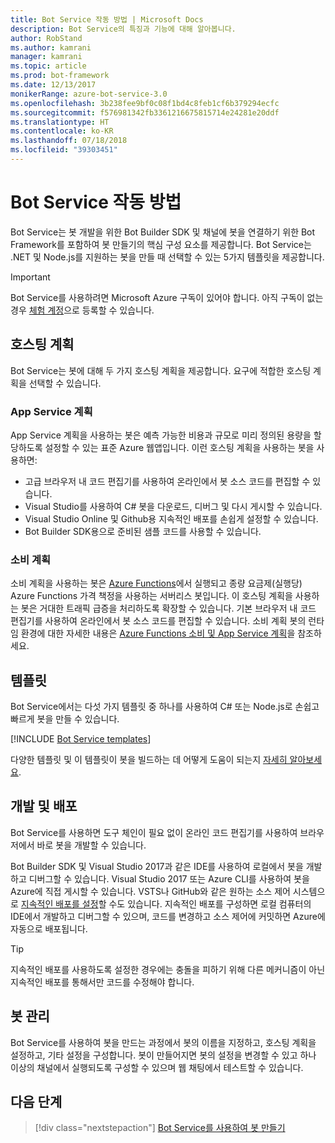 ```yaml
---
title: Bot Service 작동 방법 | Microsoft Docs
description: Bot Service의 특징과 기능에 대해 알아봅니다.
author: RobStand
ms.author: kamrani
manager: kamrani
ms.topic: article
ms.prod: bot-framework
ms.date: 12/13/2017
monikerRange: azure-bot-service-3.0
ms.openlocfilehash: 3b238fee9bf0c08f1bd4c8feb1cf6b379294ecfc
ms.sourcegitcommit: f576981342fb3361216675815714e24281e20ddf
ms.translationtype: HT
ms.contentlocale: ko-KR
ms.lasthandoff: 07/18/2018
ms.locfileid: "39303451"
---
```

# <a name="how-bot-service-works"></a>Bot Service 작동 방법

Bot Service는 봇 개발을 위한 Bot Builder SDK 및 채널에 봇을 연결하기 위한 Bot Framework를 포함하여 봇 만들기의 핵심 구성 요소를 제공합니다. Bot Service는 .NET 및 Node.js를 지원하는 봇을 만들 때 선택할 수 있는 5가지 템플릿을 제공합니다.

> [!IMPORTANT]
> Bot Service를 사용하려면 Microsoft Azure 구독이 있어야 합니다. 아직 구독이 없는 경우 <a href="https://azure.microsoft.com/en-us/free/" target="_blank">체험 계정</a>으로 등록할 수 있습니다.

## <a name="hosting-plans"></a>호스팅 계획
Bot Service는 봇에 대해 두 가지 호스팅 계획을 제공합니다. 요구에 적합한 호스팅 계획을 선택할 수 있습니다.

### <a name="app-service-plan"></a>App Service 계획

App Service 계획을 사용하는 봇은 예측 가능한 비용과 규모로 미리 정의된 용량을 할당하도록 설정할 수 있는 표준 Azure 웹앱입니다. 이런 호스팅 계획을 사용하는 봇을 사용하면:

* 고급 브라우저 내 코드 편집기를 사용하여 온라인에서 봇 소스 코드를 편집할 수 있습니다.
* Visual Studio를 사용하여 C# 봇을 다운로드, 디버그 및 다시 게시할 수 있습니다.
* Visual Studio Online 및 Github용 지속적인 배포를 손쉽게 설정할 수 있습니다.
* Bot Builder SDK용으로 준비된 샘플 코드를 사용할 수 있습니다.

### <a name="consumption-plan"></a>소비 계획
소비 계획을 사용하는 봇은 <a href="http://go.microsoft.com/fwlink/?linkID=747839" target="_blank">Azure Functions</a>에서 실행되고 종량 요금제(실행당) Azure Functions 가격 책정을 사용하는 서버리스 봇입니다. 이 호스팅 계획을 사용하는 봇은 거대한 트래픽 급증을 처리하도록 확장할 수 있습니다. 기본 브라우저 내 코드 편집기를 사용하여 온라인에서 봇 소스 코드를 편집할 수 있습니다. 소비 계획 봇의 런타임 환경에 대한 자세한 내용은 <a target='_blank' href='/azure/azure-functions/functions-scale'>Azure Functions 소비 및 App Service 계획</a>을 참조하세요.

## <a name="templates"></a>템플릿

Bot Service에서는 다섯 가지 템플릿 중 하나를 사용하여 C# 또는 Node.js로 손쉽고 빠르게 봇을 만들 수 있습니다.

[!INCLUDE [Bot Service templates](~/includes/snippet-abs-templates.md)]

다양한 템플릿 및 이 템플릿이 봇을 빌드하는 데 어떻게 도움이 되는지 [자세히 알아보세요](bot-service-concept-templates.md).

## <a name="develop-and-deploy"></a>개발 및 배포

Bot Service를 사용하면 도구 체인이 필요 없이 온라인 코드 편집기를 사용하여 브라우저에서 바로 봇을 개발할 수 있습니다. 

Bot Builder SDK 및 Visual Studio 2017과 같은 IDE를 사용하여 로컬에서 봇을 개발하고 디버그할 수 있습니다. Visual Studio 2017 또는 Azure CLI를 사용하여 봇을 Azure에 직접 게시할 수 있습니다. VSTS나 GitHub와 같은 원하는 소스 제어 시스템으로 [지속적인 배포를 설정](bot-service-continuous-deployment.md)할 수도 있습니다. 지속적인 배포를 구성하면 로컬 컴퓨터의 IDE에서 개발하고 디버그할 수 있으며, 코드를 변경하고 소스 제어에 커밋하면 Azure에 자동으로 배포됩니다.  

> [!TIP]
> 지속적인 배포를 사용하도록 설정한 경우에는 충돌을 피하기 위해 다른 메커니즘이 아닌 지속적인 배포를 통해서만 코드를 수정해야 합니다.

## <a name="manage-your-bot"></a>봇 관리 

Bot Service를 사용하여 봇을 만드는 과정에서 봇의 이름을 지정하고, 호스팅 계획을 설정하고, 기타 설정을 구성합니다. 봇이 만들어지면 봇의 설정을 변경할 수 있고 하나 이상의 채널에서 실행되도록 구성할 수 있으며 웹 채팅에서 테스트할 수 있습니다. 

## <a name="next-steps"></a>다음 단계

> [!div class="nextstepaction"]
> [Bot Service를 사용하여 봇 만들기](bot-service-quickstart.md)